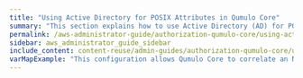 ```yaml
---
title: "Using Active Directory for POSIX Attributes in Qumulo Core"
summary: "This section explains how to use Active Directory (AD) for POSIX attributes in Qumulo Core for clusters with multi-protocol access (with NFS and SMB) that manage POSIX and Windows identities from within Active Directory."
permalink: /aws-administrator-guide/authorization-qumulo-core/using-active-directory-for-posix-attributes.html
sidebar: aws_administrator_guide_sidebar
include_content: content-reuse/admin-guides/authorization-qumulo-core/using-active-directory-for-posix-attributes.md
varMapExample: "This configuration allows Qumulo Core to correlate an NFS UID (for example, `2053`) to a SID on Windows (for example, `S-1-5-21-...`)."
---
```

